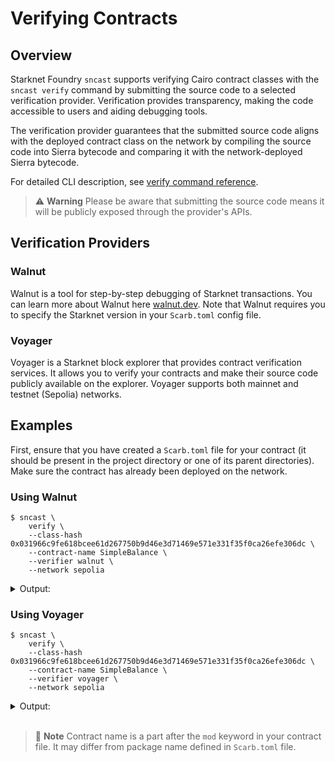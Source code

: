 # Verifying Contracts

## Overview

Starknet Foundry `sncast` supports verifying Cairo contract classes with the `sncast verify` command by submitting the source code to a selected verification provider. Verification provides transparency, making the code accessible to users and aiding debugging tools.

The verification provider guarantees that the submitted source code aligns with the deployed contract class on the network by compiling the source code into Sierra bytecode and comparing it with the network-deployed Sierra bytecode.

For detailed CLI description, see [verify command reference](../appendix/sncast/verify.md).

> ⚠️ **Warning**
> Please be aware that submitting the source code means it will be publicly exposed through the provider's APIs.

## Verification Providers

### Walnut

Walnut is a tool for step-by-step debugging of Starknet transactions. You can learn more about Walnut here [walnut.dev](https://walnut.dev). Note that Walnut requires you to specify the Starknet version in your `Scarb.toml` config file.

### Voyager

Voyager is a Starknet block explorer that provides contract verification services. It allows you to verify your contracts and make their source code publicly available on the explorer. Voyager supports both mainnet and testnet (Sepolia) networks.

## Examples

First, ensure that you have created a `Scarb.toml` file for your contract (it should be present in the project directory or one of its parent directories). Make sure the contract has already been deployed on the network.

### Using Walnut

<!-- { "ignored_output": true, "replace_network": false } -->
```shell
$ sncast \
    verify \
    --class-hash 0x031966c9fe618bcee61d267750b9d46e3d71469e571e331f35f0ca26efe306dc \
    --contract-name SimpleBalance \
    --verifier walnut \
    --network sepolia
```

<details>
<summary>Output:</summary>

```shell

    You are about to submit the entire workspace code to the third-party verifier at walnut.

    Important: Make sure your project does not include sensitive information like private keys. The snfoundry.toml file will be uploaded. Keep the keystore outside the project to prevent it from being uploaded.

    Are you sure you want to proceed? (Y/n): Y

command: verify
message: Contract verification has started. You can check the verification status at the following link: https://app.walnut.dev/verification/status/77f1d905-fdb4-4280-b7d6-57cd029d1259.
```

</details>

### Using Voyager

<!-- { "ignored_output": true, "replace_network": false } -->
```shell
$ sncast \
    verify \
    --class-hash 0x031966c9fe618bcee61d267750b9d46e3d71469e571e331f35f0ca26efe306dc \
    --contract-name SimpleBalance \
    --verifier voyager \
    --network sepolia
```

<details>
<summary>Output:</summary>

```shell

    You are about to submit the entire workspace code to the third-party verifier at voyager.

    Important: Make sure your project does not include sensitive information like private keys. The snfoundry.toml file will be uploaded. Keep the keystore outside the project to prevent it from being uploaded.

    Are you sure you want to proceed? (Y/n): Y

command: verify
message: Contract verification has started. You can check the verification status at the following link: https://api.voyager.online/beta/class-verify/job/{job_id}.
```

</details>
<br>

> 📝 **Note**
> Contract name is a part after the `mod` keyword in your contract file. It may differ from package name defined in `Scarb.toml` file.
